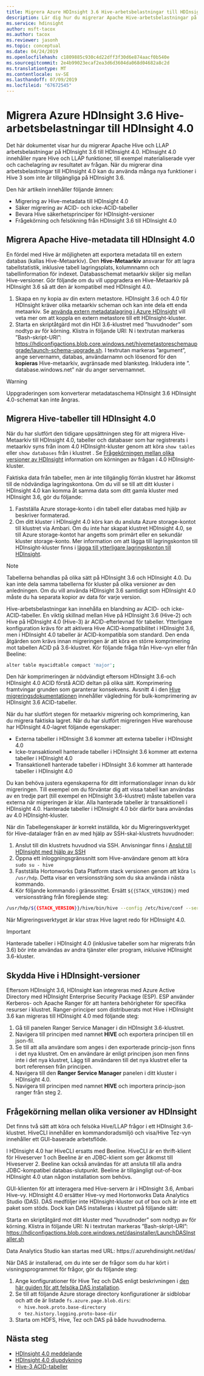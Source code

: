 ```yaml
---
title: Migrera Azure HDInsight 3.6 Hive-arbetsbelastningar till HDInsight 4.0
description: Lär dig hur du migrerar Apache Hive-arbetsbelastningar på HDInsight 3.6 till HDInsight 4.0.
ms.service: hdinsight
author: msft-tacox
ms.author: tacox
ms.reviewer: jasonh
ms.topic: conceptual
ms.date: 04/24/2019
ms.openlocfilehash: c1809885c930c4d22dff3f30d6e874aacf0b540e
ms.sourcegitcommit: 2e4b99023ecaf2ea3d6d3604da068d04682a8c2d
ms.translationtype: MT
ms.contentlocale: sv-SE
ms.lasthandoff: 07/09/2019
ms.locfileid: "67672545"
---
```

# <a name="migrate-azure-hdinsight-36-hive-workloads-to-hdinsight-40"></a>Migrera Azure HDInsight 3.6 Hive-arbetsbelastningar till HDInsight 4.0

Det här dokumentet visar hur du migrerar Apache Hive och LLAP arbetsbelastningar på HDInsight 3.6 till HDInsight 4.0. HDInsight 4.0 innehåller nyare Hive och LLAP funktioner, till exempel materialiserade vyer och cachelagring av resultatet av frågan. När du migrerar dina arbetsbelastningar till HDInsight 4.0 kan du använda många nya funktioner i Hive 3 som inte är tillgängliga på HDInsight 3.6.

Den här artikeln innehåller följande ämnen:

* Migrering av Hive-metadata till HDInsight 4.0
* Säker migrering av ACID- och icke-ACID-tabeller
* Bevara Hive säkerhetsprinciper för HDInsight-versioner
* Frågekörning och felsökning från HDInsight 3.6 till HDInsight 4.0

## <a name="migrate-apache-hive-metadata-to-hdinsight-40"></a>Migrera Apache Hive-metadata till HDInsight 4.0

En fördel med Hive är möjligheten att exportera metadata till en extern databas (kallas Hive-Metaarkiv). Den **Hive-Metaarkiv** ansvarar för att lagra tabellstatistik, inklusive tabell lagringsplats, kolumnnamn och tabellinformation för indexet. Databasschemat metaarkiv skiljer sig mellan Hive-versioner. Gör följande om du vill uppgradera en Hive-Metaarkiv på HDInsight 3.6 så att den är kompatibel med HDInsight 4.0.

1. Skapa en ny kopia av din extern metastore. HDInsight 3.6 och 4.0 för HDInsight kräver olika metaarkiv scheman och kan inte dela ett enda metaarkiv. Se [använda extern metadatalagring i Azure HDInsight](../hdinsight-use-external-metadata-stores.md) vill veta mer om att koppla en extern metastore till ett HDInsight-kluster. 
2. Starta en skriptåtgärd mot din HDI 3.6-klustret med ”huvudnoder” som nodtyp av för körning. Klistra in följande URI: N i textrutan markeras ”Bash-skript-URI”: https://hdiconfigactions.blob.core.windows.net/hivemetastoreschemaupgrade/launch-schema-upgrade.sh. I textrutan markeras ”argument”, ange servernamn, databas, användarnamn och lösenord för den **kopieras** Hive-metaarkiv, avgränsade med blanksteg. Inkludera inte ”. database.windows.net” när du anger servernamnet.

> [!Warning]
> Uppgraderingen som konverterar metadataschema HDInsight 3.6 HDInsight 4.0-schemat kan inte ångras.

## <a name="migrate-hive-tables-to-hdinsight-40"></a>Migrera Hive-tabeller till HDInsight 4.0

När du har slutfört den tidigare uppsättningen steg för att migrera Hive-Metaarkiv till HDInsight 4.0, tabeller och databaser som har registrerats i metaarkiv syns från inom 4.0 HDInsight-kluster genom att köra `show tables` eller `show databases` från i klustret . Se [Frågekörningen mellan olika versioner av HDInsight](#query-execution-across-hdinsight-versions) information om körningen av frågan i 4.0 HDInsight-kluster.

Faktiska data från tabeller, men är inte tillgänglig förrän klustret har åtkomst till de nödvändiga lagringskontona. Om du vill se till att ditt kluster i HDInsight 4.0 kan komma åt samma data som ditt gamla kluster med HDInsight 3.6, gör du följande:

1. Fastställa Azure storage-konto i din tabell eller databas med hjälp av beskriver formaterad.
2. Om ditt kluster i HDInsight 4.0 körs kan du ansluta Azure storage-kontot till klustret via Ambari. Om du inte har skapat klustret HDInsight 4.0, se till Azure storage-kontot har angetts som primärt eller en sekundär kluster storage-konto. Mer information om att lägga till lagringskonton till HDInsight-kluster finns i [lägga till ytterligare lagringskonton till HDInsight](../hdinsight-hadoop-add-storage.md).

> [!Note]
> Tabellerna behandlas på olika sätt på HDInsight 3.6 och HDInsight 4.0. Du kan inte dela samma tabellerna för kluster på olika versioner av den anledningen. Om du vill använda HDInsight 3.6 samtidigt som HDInsight 4.0 måste du ha separata kopior av data för varje version.

Hive-arbetsbelastningar kan innehålla en blandning av ACID- och icke-ACID-tabeller. En viktig skillnad mellan Hive på HDInsight 3.6 (Hive-2) och Hive på HDInsight 4.0 (Hive-3) är ACID-efterlevnad för tabeller. Ytterligare konfiguration krävs för att aktivera Hive ACID-kompatibilitet i HDInsight 3.6, men i HDInsight 4.0 tabeller är ACID-kompatibla som standard. Den enda åtgärden som krävs innan migreringen är att köra en större komprimering mot tabellen ACID på 3.6-klustret. Kör följande fråga från Hive-vyn eller från Beeline:

```bash
alter table myacidtable compact 'major';
```

Den här komprimeringen är nödvändigt eftersom HDInsight 3.6-och HDInsight 4.0 ACID förstå ACID deltan på olika sätt. Komprimering framtvingar grunden som garanterar konsekvens. Avsnitt 4 i den [Hive migreringsdokumentationen](https://docs.hortonworks.com/HDPDocuments/Ambari-2.7.3.0/bk_ambari-upgrade-major/content/prepare_hive_for_upgrade.html) innehåller vägledning för bulk-komprimering av HDInsight 3.6 ACID-tabeller.

När du har slutfört stegen för metaarkiv migrering och komprimering, kan du migrera faktiska lagret. När du har slutfört migreringen Hive warehouse har HDInsight 4.0-lagret följande egenskaper:

* Externa tabeller i HDInsight 3.6 kommer att externa tabeller i HDInsight 4.0
* Icke-transaktionell hanterade tabeller i HDInsight 3.6 kommer att externa tabeller i HDInsight 4.0
* Transaktionell hanterade tabeller i HDInsight 3.6 kommer att hanterade tabeller i HDInsight 4.0

Du kan behöva justera egenskaperna för ditt informationslager innan du kör migreringen. Till exempel om du förväntar dig att vissa tabell kan användas av en tredje part (till exempel en HDInsight 3.6-klustret) måste tabellen vara externa när migreringen är klar. Alla hanterade tabeller är transaktionell i HDInsight 4.0. Hanterade tabeller i HDInsight 4.0 bör därför bara användas av 4.0 HDInsight-kluster.

När din Tabellegenskaper är korrekt inställda, kör du Migreringsverktyget för Hive-datalager från en av med hjälp av SSH-skal-klustrets huvudnoder:

1. Anslut till din klustrets huvudnod via SSH. Anvisningar finns i [Anslut till HDInsight med hjälp av SSH](../hdinsight-hadoop-linux-use-ssh-unix.md)
1. Öppna ett inloggningsgränssnitt som Hive-användare genom att köra `sudo su - hive`
1. Fastställa Hortonworks Data Platform stack versionen genom att köra `ls /usr/hdp`. Detta visar en versionssträng som du ska använda i nästa kommando.
1. Kör följande kommando i gränssnittet. Ersätt `${{STACK_VERSION}}` med versionssträng från föregående steg:

```bash
/usr/hdp/${{STACK_VERSION}}/hive/bin/hive --config /etc/hive/conf --service  strictmanagedmigration --hiveconf hive.strict.managed.tables=true  -m automatic  automatic  --modifyManagedTables --oldWarehouseRoot /apps/hive/warehouse
```

När Migreringsverktyget är klar strax Hive lagret redo för HDInsight 4.0. 

> [!Important]
> Hanterade tabeller i HDInsight 4.0 (inklusive tabeller som har migrerats från 3.6) bör inte användas av andra tjänster eller program, inklusive HDInsight 3.6-kluster.

## <a name="secure-hive-across-hdinsight-versions"></a>Skydda Hive i HDInsight-versioner

Eftersom HDInsight 3.6, HDInsight kan integreras med Azure Active Directory med HDInsight Enterprise Security Package (ESP). ESP använder Kerberos- och Apache Ranger för att hantera behörigheter för specifika resurser i klustret. Ranger-principer som distribuerats mot Hive i HDInsight 3.6 kan migreras till HDInsight 4.0 med följande steg:

1. Gå till panelen Ranger Service Manager i din HDInsight 3.6-klustret.
2. Navigera till principen med namnet **HIVE** och exportera principen till en json-fil.
3. Se till att alla användare som anges i den exporterade princip-json finns i det nya klustret. Om en användare är enligt principen json men finns inte i det nya klustret, Lägg till användaren till det nya klustret eller ta bort referensen från principen.
4. Navigera till den **Ranger Service Manager** panelen i ditt kluster i HDInsight 4.0.
5. Navigera till principen med namnet **HIVE** och importera princip-json ranger från steg 2.

## <a name="query-execution-across-hdinsight-versions"></a>Frågekörning mellan olika versioner av HDInsight

Det finns två sätt att köra och felsöka Hive/LLAP frågor i ett HDInsight 3.6-klustret. HiveCLI innehåller en kommandoradsmiljö och visa/Hive Tez-vyn innehåller ett GUI-baserade arbetsflöde.

I HDInsight 4.0 har HiveCLI ersatts med Beeline. HiveCLI är en thrift-klient för Hiveserver 1 och Beeline är en JDBC-klient som ger åtkomst till Hiveserver 2. Beeline kan också användas för att ansluta till alla andra JDBC-kompatibel databas-slutpunkt. Beeline är tillgängligt out-of-box HDInsight 4.0 utan någon installation som behövs.

GUI-klienten för att interagera med Hive-servern är i HDInsight 3.6, Ambari Hive-vy. HDInsight 4.0 ersätter Hive-vy med Hortonworks Data Analytics Studio (DAS). DAS medföljer inte HDInsight-kluster out of box och är inte ett paket som stöds. Dock kan DAS installeras i klustret på följande sätt:

Starta en skriptåtgärd mot ditt kluster med ”huvudnoder” som nodtyp av för körning. Klistra in följande URI: N i textrutan markeras ”Bash-skript-URI”: https://hdiconfigactions.blob.core.windows.net/dasinstaller/LaunchDASInstaller.sh

Data Analytics Studio kan startas med URL: https://<clustername>.azurehdinsight.net/das/



När DAS är installerad, om du inte ser de frågor som du har kört i visningsprogrammet för frågor, gör du följande steg:

1. Ange konfigurationer för Hive Tez och DAS enligt beskrivningen i [den här guiden för att felsöka DAS installation](https://docs.hortonworks.com/HDPDocuments/DAS/DAS-1.2.0/troubleshooting/content/das_queries_not_appearing.html).
2. Se till att följande Azure storage directory konfigurationer är sidblobar och att de är listade `fs.azure.page.blob.dirs`:
    * `hive.hook.proto.base-directory`
    * `tez.history.logging.proto-base-dir`
3. Starta om HDFS, Hive, Tez och DAS på både huvudnoderna.

## <a name="next-steps"></a>Nästa steg

* [HDInsight 4.0 meddelande](../hdinsight-version-release.md)
* [HDInsight 4.0 djupdykning](https://azure.microsoft.com/blog/deep-dive-into-azure-hdinsight-4-0/)
* [Hive-3 ACID-tabeller](https://docs.hortonworks.com/HDPDocuments/HDP3/HDP-3.1.0/using-hiveql/content/hive_3_internals.html)

